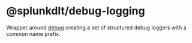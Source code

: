 # @splunkdlt/debug-logging

Wrapper around [debug](https://yarnpkg.com/en/package/debug) creating a set of structured debug loggers with a common name prefix.
